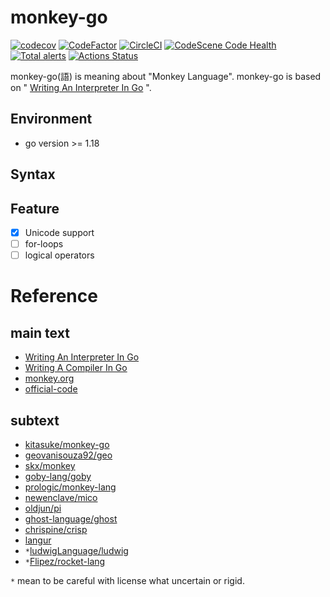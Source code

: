 # monkey-go
[![codecov](https://codecov.io/gh/smirror/monkey-go/branch/main/graph/badge.svg?token=NQRJCUX1MK)](https://codecov.io/gh/smirror/monkey-go)
[![CodeFactor](https://www.codefactor.io/repository/github/smirror/monkey-go/badge)](https://www.codefactor.io/repository/github/smirror/monkey-go)
[![CircleCI](https://dl.circleci.com/status-badge/img/gh/smirror/monkey-go/tree/main.svg?style=svg)](https://dl.circleci.com/status-badge/redirect/gh/smirror/monkey-go/tree/main)
[![CodeScene Code Health](https://codescene.io/projects/28045/status-badges/code-health)](https://codescene.io/projects/28045)
[![Total alerts](https://img.shields.io/lgtm/alerts/g/smirror/monkey-go.svg?logo=lgtm&logoWidth=18)](https://lgtm.com/projects/g/smirror/monkey-go/alerts/)
[![Actions Status](https://github.com/smirror/monkey-go/workflows/lint/badge.svg)](https://github.com/smirror/monkey-go/actions)

monkey-go(語) is meaning about "Monkey Language".
monkey-go is based on "
[Writing An Interpreter In Go](https://interpreterbook.com/)
".

## Environment
 - go version >= 1.18

## Syntax

## Feature
- [x] Unicode support
- [ ] for-loops
- [ ] logical operators

# Reference

## main text

- [Writing An Interpreter In Go](https://interpreterbook.com/)
- [Writing A Compiler In Go](https://compilerbook.com/)
- [monkey.org](https://monkeylang.org/)
- [official-code](https://interpreterbook.com/waiig_code_1.7.zip)

## subtext
- [kitasuke/monkey-go](https://github.com/kitasuke/monkey-go)
- [geovanisouza92/geo](https://github.com/geovanisouza92/geo)
- [skx/monkey](https://github.com/skx/monkey)
- [goby-lang/goby](https://github.com/goby-lang/goby)
- [prologic/monkey-lang](https://git.mills.io/prologic/monkey-lang)
- [newenclave/mico](https://github.com/newenclave/mico)
- [oldjun/pi](https://github.com/oldjun/pi)
- [ghost-language/ghost](https://github.com/ghost-language/ghost)
- [chrispine/crisp](https://github.com/chrispine/crisp)
- [langur](https://langurlang.org/)
- `*`[ludwigLanguage/ludwig](https://github.com/ludwigLanguage/ludwig)
- `*`[Flipez/rocket-lang](https://github.com/Flipez/rocket-lang)

`*` mean to be careful with license what uncertain or rigid.